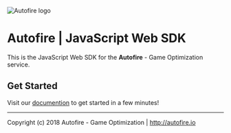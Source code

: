 ![Autofire logo](http://autofire.io/wp-content/themes/autofire/img/logo_ext.png)

# Autofire | JavaScript Web SDK

This is the JavaScript Web SDK for the **Autofire** - Game Optimization service.

## Get Started

Visit our [documention](https://autofire.io/documentation/sdk/javascript.html) to get started in a few minutes!

---

Copyright (c) 2018 Autofire - Game Optimization | <http://autofire.io>
